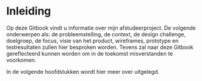 # Inleiding

Op deze Gitbook vindt u informatie over mijn afstudeerproject. De volgende onderwerpen als: de probleemstelling, de context, de design challenge, doelgroep, de focus, visie van het product, wireframes, prototype en testresultaten zullen hier besproken worden. Tevens zal naar deze Gitbook gereflecteerd kunnen worden om in de toekomst misverstanden te voorkomen. 

In de volgende hoofdstukken wordt hier meer over uitgelegd.

